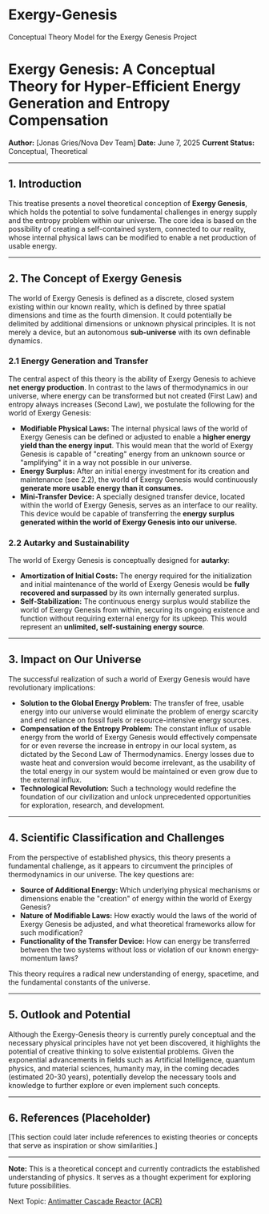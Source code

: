 # Exergy-Genesis
Conceptual Theory Model for the Exergy Genesis Project

# Exergy Genesis: A Conceptual Theory for Hyper-Efficient Energy Generation and Entropy Compensation

**Author:** [Jonas Gries/Nova Dev Team]
**Date:** June 7, 2025
**Current Status:** Conceptual, Theoretical

---

## 1. Introduction

This treatise presents a novel theoretical conception of **Exergy Genesis**, which holds the potential to solve fundamental challenges in energy supply and the entropy problem within our universe. The core idea is based on the possibility of creating a self-contained system, connected to our reality, whose internal physical laws can be modified to enable a net production of usable energy.

---

## 2. The Concept of Exergy Genesis
The world of Exergy Genesis is defined as a discrete, closed system existing within our known reality, which is defined by three spatial dimensions and time as the fourth dimension. It could potentially be delimited by additional dimensions or unknown physical principles. It is not merely a device, but an autonomous **sub-universe** with its own definable dynamics.

### 2.1 Energy Generation and Transfer

The central aspect of this theory is the ability of Exergy Genesis to achieve **net energy production**. In contrast to the laws of thermodynamics in our universe, where energy can be transformed but not created (First Law) and entropy always increases (Second Law), we postulate the following for the world of Exergy Genesis:

* **Modifiable Physical Laws:** The internal physical laws of the world of Exergy Genesis can be defined or adjusted to enable a **higher energy yield than the energy input**. This would mean that the world of Exergy Genesis is capable of "creating" energy from an unknown source or "amplifying" it in a way not possible in our universe.
* **Energy Surplus:** After an initial energy investment for its creation and maintenance (see 2.2), the world of Exergy Genesis would continuously **generate more usable energy than it consumes.**
* **Mini-Transfer Device:** A specially designed transfer device, located within the world of Exergy Genesis, serves as an interface to our reality. This device would be capable of transferring the **energy surplus generated within the world of Exergy Genesis into our universe.**

### 2.2 Autarky and Sustainability

The world of Exergy Genesis is conceptually designed for **autarky**:

* **Amortization of Initial Costs:** The energy required for the initialization and initial maintenance of the world of Exergy Genesis would be **fully recovered and surpassed** by its own internally generated surplus.
* **Self-Stabilization:** The continuous energy surplus would stabilize the world of Exergy Genesis from within, securing its ongoing existence and function without requiring external energy for its upkeep. This would represent an **unlimited, self-sustaining energy source**.

---

## 3. Impact on Our Universe

The successful realization of such a world of Exergy Genesis would have revolutionary implications:

* **Solution to the Global Energy Problem:** The transfer of free, usable energy into our universe would eliminate the problem of energy scarcity and end reliance on fossil fuels or resource-intensive energy sources.
* **Compensation of the Entropy Problem:** The constant influx of usable energy from the world of Exergy Genesis would effectively compensate for or even reverse the increase in entropy in our local system, as dictated by the Second Law of Thermodynamics. Energy losses due to waste heat and conversion would become irrelevant, as the usability of the total energy in our system would be maintained or even grow due to the external influx.
* **Technological Revolution:** Such a technology would redefine the foundation of our civilization and unlock unprecedented opportunities for exploration, research, and development.

---

## 4. Scientific Classification and Challenges

From the perspective of established physics, this theory presents a fundamental challenge, as it appears to circumvent the principles of thermodynamics in our universe. The key questions are:

* **Source of Additional Energy:** Which underlying physical mechanisms or dimensions enable the "creation" of energy within the world of Exergy Genesis?
* **Nature of Modifiable Laws:** How exactly would the laws of the world of Exergy Genesis be adjusted, and what theoretical frameworks allow for such modification?
* **Functionality of the Transfer Device:** How can energy be transferred between the two systems without loss or violation of our known energy-momentum laws?

This theory requires a radical new understanding of energy, spacetime, and the fundamental constants of the universe.

---

## 5. Outlook and Potential

Although the Exergy-Genesis theory is currently purely conceptual and the necessary physical principles have not yet been discovered, it highlights the potential of creative thinking to solve existential problems. Given the exponential advancements in fields such as Artificial Intelligence, quantum physics, and material sciences, humanity may, in the coming decades (estimated 20-30 years), potentially develop the necessary tools and knowledge to further explore or even implement such concepts.

---

## 6. References (Placeholder)

[This section could later include references to existing theories or concepts that serve as inspiration or show similarities.]

---

**Note:** This is a theoretical concept and currently contradicts the established understanding of physics. It serves as a thought experiment for exploring future possibilities.

Next Topic: [Antimatter Cascade Reactor (ACR)](README2.md)
